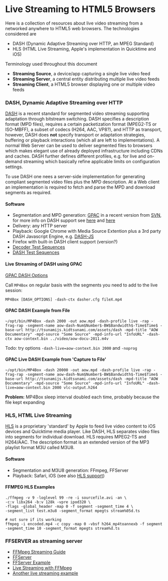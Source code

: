 # Live Streaming to HTML5 Browsers

Here is a collection of resources about live video streaming from a networked anywhere to HTML5 web browsers. The technologies considered are

* DASH (Dynamic Adaptive Streaming over HTTP, an MPEG Standard)
* HLS (HTML Live Streaming, Apple's implementation in Quicktime and iOS)

Terminology used throughout this document

* __Streaming Source__, a device/app capturing a single live video feed
* __Streaming Server__, a central entity distributing multiple live video feeds
* __Streaming Client__, a HTML5 browser displaying one or multiple video feeds

### DASH, Dynamic Adaptive Streaming over HTTP

[DASH]() is a recent standard for segmented video streaming supporting adaptation through bitstream switching. DASH specifies a description format (MPD files), requires a certain packetization  format (MPEG2-TS or ISO-MBFF), a subset of codecs (H264, AAC, VP8?), and HTTP as transport, however, DASH does __not__ specify transport or adaptation strategies, buffering or playback interactions (which all are left to implementations). A normal Web Server can be used to deliver segmented files to browsers which makes elegant use of already deployed infrastructure including CDNs and caches. DASH further defines different profiles, e.g. for live and on-demand streaming which basically refine applicable limits on configuration settings.

To use DASH one nees a server-side implementation for generating compliant segmented video files plus the MPD description. At a Web client an implementation is required to fetch and parse the MPD and download segments as required.

#### Software

* Segmentation and MPD generation: [GPAC][2] in a recent version from [SVN][3], for more info on DASH support see [here][4] and [here][5]
* Delivery: any HTTP server
* Playback: Google Chrome with Media Source Extention plus a 3rd party DASH Javascript Engine, e.g. [DASH-JS][6]
* Firefox with built-in DASH client support (version?)
* [Decoder Test Sequences](http://dash-mse-test.appspot.com/decoder-test.html)
* [DASH Test Sequences](http://gpac.wp.mines-telecom.fr/2012/02/23/dash-sequences/)


#### Live Streaming of DASH using GPAC

[GPAC DASH Options](http://gpac.wp.mines-telecom.fr/mp4box/dash/)

Call `MP4Box` on regular basis with the segments you need to add to the live session:

```
MP4Box [DASH_OPTIONS] -dash-ctx dasher.cfg fileX.mp4
```

#### GPAC DASH Example from File
```
~/opt/bin/MP4Box -dash 2000 -out aow.mpd -dash-profile live -rap -frag-rap -segment-name aow-dash-Num$Number$-BW$Bandwidth$-Time$Time$ -base-url http://tsunamijs.kidtsunami.com/assets/dash -mpd-title "AOW Documentary" -mpd-source "Some Source" -mpd-info-url "InfoURL" -dash-ctx aow-context.bin ../video/aow-docu-2011.m4v
```
Todo: try options `-dash-live=aow-context.bin 2000` and `-noprog`

#### GPAC Live DASH Example from 'Capture to File'
```
~/opt/bin/MP4Box -dash 20000 -out aow.mpd -dash-profile live -rap -frag-rap -segment-name aow-dash-Num$Number$-BW$Bandwidth$-Time$Time$ -base-url http://tsunamijs.kidtsunami.com/assets/dash -mpd-title "AOW Documentary" -mpd-source "Some Source" -mpd-info-url "InfoURL" -dash-live=aow-context.bin 2000 vlc-output.h264
```
__Problem:__ MP4Box sleep interval doubled each time, probably because the file kept expanding


### HLS, HTML Live Streaming

[HLS][1] is a proprietary 'standard' by Apple to feed live video content to iOS devices and Quicktime media player. Like DASH, HLS separates video files into segments for individual download. HLS requires MPEG2-TS and H264/AAC. The description format is an extended version of the MP3 playlist format M3U called M3U8.


#### Software

* Segmentation and M3U8 generation: FFmpeg, FFServer
* Playback: Safari, iOS (see also [HLS support][7])

#### FFMPEG HLS Examples
```
./ffmpeg -v 9 -loglevel 99 -re -i sourcefile.avi -an \
-c:v libx264 -b:v 128k -vpre ipod320 \
-flags -global_header -map 0 -f segment -segment_time 4 \
-segment_list test.m3u8 -segment_format mpegts stream%05d.ts
```

```
# not sure if its working
ffmpeg -i encoded.mp4 -c copy -map 0 -vbsf h264_mp4toannexb -f segment -segment_time 10 -segment_format mpegts stream%d.ts
```

### FFSERVER as streaming server
* [FFMpeg Streaming Guide](http://ffmpeg.org/trac/ffmpeg/wiki/StreamingGuide)
* [FFServer](http://ffmpeg.org/ffserver.html)
* [FFServer Example](http://ffmpeg.org/trac/ffmpeg/wiki/Streaming%20media%20with%20ffserver)
* [Live Streaming with FFMpeg](http://sonnati.wordpress.com/2012/07/02/ffmpeg-the-swiss-army-knife-of-internet-streaming-part-v/)
* [Another live streaming example](http://www.onvos.com/http-live-streaming-howto.html)



[1]: http://developer.apple.com/library/ios/#documentation/NetworkingInternet/Conceptual/StreamingMediaGuide/UsingHTTPLiveStreaming/UsingHTTPLiveStreaming.html
[2]: http://gpac.wp.mines-telecom.fr/mp4box/dash/
[3]: http://sourceforge.net/projects/gpac/develop
[4]: http://gpac.wp.mines-telecom.fr/2011/02/02/mp4box-fragmentation-segmentation-splitting-and-interleaving/
[5]: http://gpac.wp.mines-telecom.fr/2012/02/01/dash-support/
[6]: http://www-itec.uni-klu.ac.at/dash/?p=792
[7]: http://www.longtailvideo.com/html5/hls
